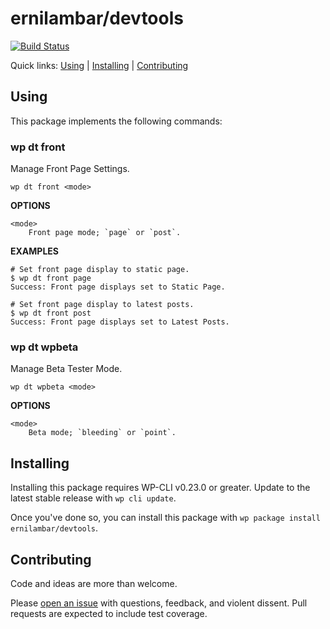 ernilambar/devtools
===================



[![Build Status](https://travis-ci.org/ernilambar/devtools.svg?branch=master)](https://travis-ci.org/ernilambar/devtools)

Quick links: [Using](#using) | [Installing](#installing) | [Contributing](#contributing)

## Using
This package implements the following commands:

### wp dt front
Manage Front Page Settings.

~~~
wp dt front <mode>
~~~

**OPTIONS**

	<mode>
		Front page mode; `page` or `post`.

**EXAMPLES**

~~~
# Set front page display to static page.
$ wp dt front page
Success: Front page displays set to Static Page.

# Set front page display to latest posts.
$ wp dt front post
Success: Front page displays set to Latest Posts.
~~~

### wp dt wpbeta
Manage Beta Tester Mode.

~~~
wp dt wpbeta <mode>
~~~

**OPTIONS**

	<mode>
		Beta mode; `bleeding` or `point`.


## Installing

Installing this package requires WP-CLI v0.23.0 or greater. Update to the latest stable release with `wp cli update`.

Once you've done so, you can install this package with `wp package install ernilambar/devtools`.

## Contributing

Code and ideas are more than welcome.

Please [open an issue](https://github.com/ernilambar/devtools/issues) with questions, feedback, and violent dissent. Pull requests are expected to include test coverage.
